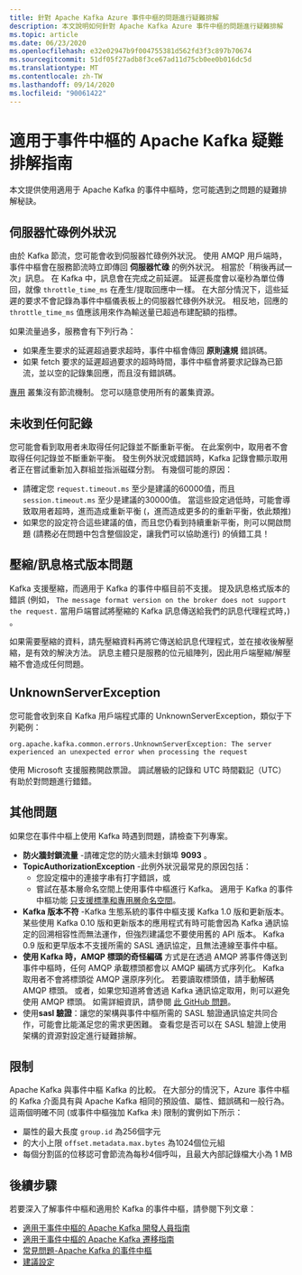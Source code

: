 ```yaml
---
title: 針對 Apache Kafka Azure 事件中樞的問題進行疑難排解
description: 本文說明如何針對 Apache Kafka Azure 事件中樞的問題進行疑難排解
ms.topic: article
ms.date: 06/23/2020
ms.openlocfilehash: e32e02947b9f004755381d562fd3f3c897b70674
ms.sourcegitcommit: 51df05f27adb8f3ce67ad11d75cb0ee0b016dc5d
ms.translationtype: MT
ms.contentlocale: zh-TW
ms.lasthandoff: 09/14/2020
ms.locfileid: "90061422"
---
```

# <a name="apache-kafka-troubleshooting-guide-for-event-hubs"></a>適用于事件中樞的 Apache Kafka 疑難排解指南
本文提供使用適用于 Apache Kafka 的事件中樞時，您可能遇到之問題的疑難排解秘訣。 

## <a name="server-busy-exception"></a>伺服器忙碌例外狀況
由於 Kafka 節流，您可能會收到伺服器忙碌例外狀況。 使用 AMQP 用戶端時，事件中樞會在服務節流時立即傳回 **伺服器忙碌** 的例外狀況。 相當於「稍後再試一次」訊息。 在 Kafka 中，訊息會在完成之前延遲。 延遲長度會以毫秒為單位傳回，就像 `throttle_time_ms` 在產生/提取回應中一樣。 在大部分情況下，這些延遲的要求不會記錄為事件中樞儀表板上的伺服器忙碌例外狀況。 相反地，回應的 `throttle_time_ms` 值應該用來作為輸送量已超過布建配額的指標。

如果流量過多，服務會有下列行為：

- 如果產生要求的延遲超過要求超時，事件中樞會傳回 **原則違規** 錯誤碼。
- 如果 fetch 要求的延遲超過要求的超時時間，事件中樞會將要求記錄為已節流，並以空的記錄集回應，而且沒有錯誤碼。

[專用](event-hubs-dedicated-overview.md) 叢集沒有節流機制。 您可以隨意使用所有的叢集資源。

## <a name="no-records-received"></a>未收到任何記錄
您可能會看到取用者未取得任何記錄並不斷重新平衡。 在此案例中，取用者不會取得任何記錄並不斷重新平衡。 發生例外狀況或錯誤時，Kafka 記錄會顯示取用者正在嘗試重新加入群組並指派磁碟分割。 有幾個可能的原因：

- 請確定您 `request.timeout.ms` 至少是建議的60000值，而且 `session.timeout.ms` 至少是建議的30000值。 當這些設定過低時，可能會導致取用者超時，進而造成重新平衡 (，進而造成更多的的重新平衡，依此類推)  
- 如果您的設定符合這些建議的值，而且您仍看到持續重新平衡，則可以開啟問題 (請務必在問題中包含整個設定，讓我們可以協助進行) 的偵錯工具！

## <a name="compressionmessage-format-version-issue"></a>壓縮/訊息格式版本問題
Kafka 支援壓縮，而適用于 Kafka 的事件中樞目前不支援。 提及訊息格式版本的錯誤 (例如， `The message format version on the broker does not support the request.` 當用戶端嘗試將壓縮的 Kafka 訊息傳送給我們的訊息代理程式時，) 。

如果需要壓縮的資料，請先壓縮資料再將它傳送給訊息代理程式，並在接收後解壓縮，是有效的解決方法。 訊息主體只是服務的位元組陣列，因此用戶端壓縮/解壓縮不會造成任何問題。

## <a name="unknownserverexception"></a>UnknownServerException
您可能會收到來自 Kafka 用戶端程式庫的 UnknownServerException，類似于下列範例： 

```
org.apache.kafka.common.errors.UnknownServerException: The server experienced an unexpected error when processing the request
```

使用 Microsoft 支援服務開啟票證。  調試層級的記錄和 UTC 時間戳記（UTC）有助於對問題進行錯錯。 

## <a name="other-issues"></a>其他問題
如果您在事件中樞上使用 Kafka 時遇到問題，請檢查下列專案。

- **防火牆封鎖流量** -請確定您的防火牆未封鎖埠 **9093** 。
- **TopicAuthorizationException** -此例外狀況最常見的原因包括：
    - 您設定檔中的連接字串有打字錯誤，或
    - 嘗試在基本層命名空間上使用事件中樞進行 Kafka。 適用于 Kafka 的事件中樞功能 [只支援標準和專用層命名空間](https://azure.microsoft.com/pricing/details/event-hubs/)。
- **Kafka 版本不符** -Kafka 生態系統的事件中樞支援 Kafka 1.0 版和更新版本。 某些使用 Kafka 0.10 版和更新版本的應用程式有時可能會因為 Kafka 通訊協定的回溯相容性而無法運作，但強烈建議您不要使用舊的 API 版本。 Kafka 0.9 版和更早版本不支援所需的 SASL 通訊協定，且無法連線至事件中樞。
- **使用 Kafka 時，AMQP 標頭的奇怪編碼** 方式是在透過 AMQP 將事件傳送到事件中樞時，任何 AMQP 承載標頭都會以 AMQP 編碼方式序列化。 Kafka 取用者不會將標頭從 AMQP 還原序列化。 若要讀取標頭值，請手動解碼 AMQP 標頭。 或者，如果您知道將會透過 Kafka 通訊協定取用，則可以避免使用 AMQP 標頭。 如需詳細資訊，請參閱 [此 GitHub 問題](https://github.com/Azure/azure-event-hubs-for-kafka/issues/56)。
- 使用**sasl 驗證**：讓您的架構與事件中樞所需的 SASL 驗證通訊協定共同合作，可能會比能滿足您的需求更困難。 查看您是否可以在 SASL 驗證上使用架構的資源對設定進行疑難排解。 

## <a name="limits"></a>限制
Apache Kafka 與事件中樞 Kafka 的比較。 在大部分的情況下，Azure 事件中樞的 Kafka 介面具有與 Apache Kafka 相同的預設值、屬性、錯誤碼和一般行為。 這兩個明確不同 (或事件中樞強加 Kafka 未) 限制的實例如下所示：

- 屬性的最大長度 `group.id` 為256個字元
- 的大小上限 `offset.metadata.max.bytes` 為1024個位元組
- 每個分割區的位移認可會節流為每秒4個呼叫，且最大內部記錄檔大小為 1 MB


## <a name="next-steps"></a>後續步驟
若要深入了解事件中樞和適用於 Kafka 的事件中樞，請參閱下列文章：  

- [適用于事件中樞的 Apache Kafka 開發人員指南](apache-kafka-developer-guide.md)
- [適用于事件中樞的 Apache Kafka 遷移指南](apache-kafka-migration-guide.md)
- [常見問題-Apache Kafka 的事件中樞](apache-kafka-frequently-asked-questions.md)
- [建議設定](apache-kafka-configurations.md)
